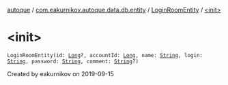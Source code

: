 [autoque](../../index.md) / [com.eakurnikov.autoque.data.db.entity](../index.md) / [LoginRoomEntity](index.md) / [&lt;init&gt;](./-init-.md)

# &lt;init&gt;

`LoginRoomEntity(id: `[`Long`](https://kotlinlang.org/api/latest/jvm/stdlib/kotlin/-long/index.html)`?, accountId: `[`Long`](https://kotlinlang.org/api/latest/jvm/stdlib/kotlin/-long/index.html)`, name: `[`String`](https://kotlinlang.org/api/latest/jvm/stdlib/kotlin/-string/index.html)`, login: `[`String`](https://kotlinlang.org/api/latest/jvm/stdlib/kotlin/-string/index.html)`, password: `[`String`](https://kotlinlang.org/api/latest/jvm/stdlib/kotlin/-string/index.html)`, comment: `[`String`](https://kotlinlang.org/api/latest/jvm/stdlib/kotlin/-string/index.html)`?)`

Created by eakurnikov on 2019-09-15

